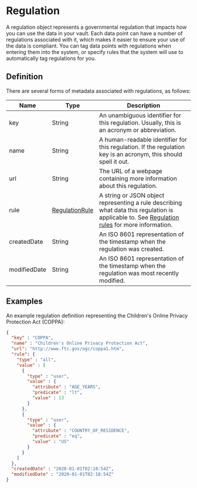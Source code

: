 # Regulation

A regulation object represents a governmental regulation that impacts how you can use the data in your vault. Each data point can have a number of regulations associated with it, which makes it easier to ensure your use of the data is compliant. You can tag data points with regulations when entering them into the system, or specify rules that the system will use to automatically tag regulations for you.

## Definition

There are several forms of metadata associated with regulations, as follows:

|Name |Type |Description|
|-----|-----|-----------|
|key|String|An unambiguous identifier for this regulation. Usually, this is an acronym or abbreviation.|
|name|String|A human-readable identifier for this regulation. If the regulation key is an acronym, this should spell it out.|
|url|String|The URL of a webpage containing more information about this regulation.|
|rule|[RegulationRule](/tutorials/regulation-rules.md)|A string or JSON object representing a rule describing what data this regulation is applicable to. See [Regulation rules](/tutorials/regulation-rules.md) for more information.|
|createdDate|String|An ISO 8601 representation of the timestamp when the regulation was created.|
|modifiedDate|String|An ISO 8601 representation of the timestamp when the regulation was most recently modified.|

## Examples

An example regulation definition representing the Children's Online Privacy Protection Act (COPPA):

```json
{
  "key" : "COPPA",
  "name" : "Children's Online Privacy Protection Act",
  "url": "http://www.ftc.gov/ogc/coppa1.htm",
  "rule": {
    "type" : "all",
    "value" : [
      {
        "type" : "user",
        "value" : {
          "attribute" : "AGE_YEARS",
          "predicate" : "lt",
          "value" : 13
        }
      },
      {
        "type" : "user",
        "value" : {
          "attribute" : "COUNTRY_OF_RESIDENCE",
          "predicate" : "eq",
          "value" : "US"
        }
      }
    ]
  },
  "createdDate" : "2020-01-01T02:18:54Z",
  "modifiedDate" : "2020-01-01T02:18:54Z"
}
```